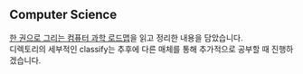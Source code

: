 ## Computer Science

[한 권으로 그리는 컴퓨터 과학 로드맵](http://www.yes24.com/Product/Goods/90870799)을 읽고 정리한 내용을 담았습니다.  
디렉토리의 세부적인 classify는 추후에 다른 매체를 통해 추가적으로 공부할 때 진행하겠습니다.
